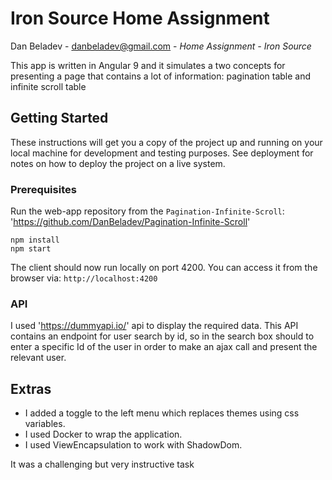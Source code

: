 # Iron Source Home Assignment

Dan Beladev - danbeladev@gmail.com - *Home Assignment - Iron Source*

This app is written in Angular 9 and it simulates a two concepts for presenting a page that contains a lot of information:
pagination table and infinite scroll table

## Getting Started

These instructions will get you a copy of the project up and running on your local machine for development and testing purposes. See deployment for notes on how to deploy the project on a live system.

### Prerequisites

Run the web-app repository from the `Pagination-Infinite-Scroll`: 'https://github.com/DanBeladev/Pagination-Infinite-Scroll'

```
npm install
npm start
```

The client should now run locally on port 4200.
You can access it from the browser via: `http://localhost:4200`



### API
I used 'https://dummyapi.io/' api to display the required data.
This API contains an endpoint for user search by id, so in the search box should to enter a specific Id of the user in order to make an ajax call and present the relevant user.

## Extras
- I added a toggle to the left menu which replaces themes using css variables.
- I used Docker to wrap the application.
- I used ViewEncapsulation to work with ShadowDom.

It was a challenging but very instructive task
